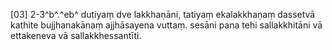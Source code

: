 [03] 2-3^b^.^eb^ dutiyaṃ dve lakkhaṇāni, tatiyaṃ ekalakkhaṇaṃ  dassetvā kathite bujjhanakānaṃ ajjhāsayena vuttaṃ. sesāni pana tehi  sallakkhitāni vā ettakeneva vā sallakkhessantīti.